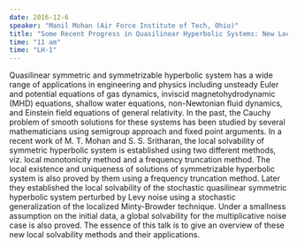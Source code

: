 ```yaml
---
date: 2016-12-6
speaker: "Manil Mohan (Air Force Institute of Tech, Ohio)"
title: "Some Recent Progress in Quasilinear Hyperbolic Systems: New Local Solvability Methods and Stochastic Analysis."
time: "11 am" 
time: "LH-1"
---
```

Quasilinear symmetric and symmetrizable hyperbolic system has a wide range of applications in engineering and physics including unsteady Euler and potential equations of gas dynamics, inviscid magnetohydrodynamic (MHD) equations, shallow water equations, non-Newtonian fluid dynamics, and Einstein field equations of general relativity. In the past, the Cauchy problem of smooth solutions for these systems has been studied by several mathematicians using semigroup approach and fixed point arguments. In a recent work of M. T. Mohan and S. S. Sritharan, the local solvability of symmetric hyperbolic system is established using two different methods, viz. local monotonicity method and a frequency truncation method. The local existence and uniqueness of solutions of symmetrizable hyperbolic system is also proved by them using a frequency truncation method. Later they established the local solvability of the stochastic quasilinear symmetric hyperbolic system perturbed by Levy noise using a stochastic generalization of the localized Minty-Browder technique. Under a smallness assumption on the initial data, a global solvability for the multiplicative noise case is also proved. The essence of this talk is to give an overview of these new local solvability methods and their applications.
